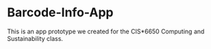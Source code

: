# Barcode-Info-App
This is an app prototype we created for the CIS*6650 Computing and Sustainability class.
